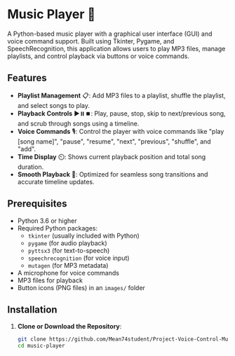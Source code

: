 # Music Player 🎵

A Python-based music player with a graphical user interface (GUI) and voice command support. Built using Tkinter, Pygame, and SpeechRecognition, this application allows users to play MP3 files, manage playlists, and control playback via buttons or voice commands.

## Features

- **Playlist Management** 📋: Add MP3 files to a playlist, shuffle the playlist, and select songs to play.
- **Playback Controls** ▶️⏸️⏹️: Play, pause, stop, skip to next/previous song, and scrub through songs using a timeline.
- **Voice Commands** 🎙️: Control the player with voice commands like "play [song name]", "pause", "resume", "next", "previous", "shuffle", and "add".
- **Time Display** ⏲️: Shows current playback position and total song duration.
- **Smooth Playback** 🔄: Optimized for seamless song transitions and accurate timeline updates.

## Prerequisites

- Python 3.6 or higher
- Required Python packages:
  - `tkinter` (usually included with Python)
  - `pygame` (for audio playback)
  - `pyttsx3` (for text-to-speech)
  - `speechrecognition` (for voice input)
  - `mutagen` (for MP3 metadata)
- A microphone for voice commands
- MP3 files for playback
- Button icons (PNG files) in an `images/` folder

## Installation

1. **Clone or Download the Repository**:
   ```bash
   git clone https://github.com/Mean74student/Project-Voice-Control-Music-by-Python-M-K-L
   cd music-player